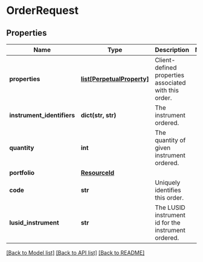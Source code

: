 # OrderRequest

## Properties
Name | Type | Description | Notes
------------ | ------------- | ------------- | -------------
**properties** | [**list[PerpetualProperty]**](PerpetualProperty.md) | Client-defined properties associated with this order. | 
**instrument_identifiers** | **dict(str, str)** | The instrument ordered. | 
**quantity** | **int** | The quantity of given instrument ordered. | 
**portfolio** | [**ResourceId**](ResourceId.md) |  | 
**code** | **str** | Uniquely identifies this order. | 
**lusid_instrument** | **str** | The LUSID instrument id for the instrument ordered. | 

[[Back to Model list]](../README.md#documentation-for-models) [[Back to API list]](../README.md#documentation-for-api-endpoints) [[Back to README]](../README.md)


